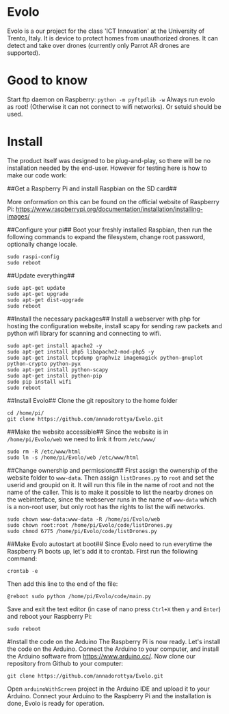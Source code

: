 # Evolo

Evolo is a our project for the class 'ICT Innovation' at the University of Trento, Italy. It is device to protect homes from unauthorized drones. It can detect and take over drones (currently only Parrot AR drones are supported).

# Good to know

Start ftp daemon on Raspberry: `python -m pyftpdlib -w`
Always run evolo as root! (Otherwise it can not connect to wifi networks). Or setuid should be used.


# Install

The product itself was designed to be plug-and-play, so there will be no installation needed by the end-user. However for testing here is how to make our code work:

##Get a Raspberry Pi and install Raspbian on the SD card##

More onformation on this can be found on the official website of Raspberry Pi: https://www.raspberrypi.org/documentation/installation/installing-images/

##Configure your pi##
Boot your freshly installed Raspbian, then run the following commands to expand the filesystem, change root password, optionally change locale.
```
sudo raspi-config
sudo reboot
```

##Update everything##
```
sudo apt-get update
sudo apt-get upgrade
sudo apt-get dist-upgrade
sudo reboot
```

##Install the necessary packages##
Install a webserver with php for hosting the configuration website, install scapy for sending raw packets and python wifi library for scanning and connecting to wifi.
```
sudo apt-get install apache2 -y
sudo apt-get install php5 libapache2-mod-php5 -y
sudo apt-get install tcpdump graphviz imagemagick python-gnuplot python-crypto python-pyx
sudo apt-get install python-scapy
sudo apt-get install python-pip
sudo pip install wifi
sudo reboot
```
##Install Evolo##
Clone the git repository to the home folder
```
cd /home/pi/
git clone https://github.com/annadorottya/Evolo.git
```
##Make the website accessible##
Since the website is in `/home/pi/Evolo/web` we need to link it from `/etc/www/`
```
sudo rm -R /etc/www/html
sudo ln -s /home/pi/Evolo/web /etc/www/html
```
##Change ownership and permissions##
First assign the ownership of the website folder to `www-data`. Then assign `listDrones.py` to `root` and set the userid and groupid on it. It will run this file in the name of root and not the name of the caller. This is to make it possible to list the nearby drones on the webinterface, since the webserver runs in the name of `www-data` which is a non-root user, but only root has the rights to list the wifi networks. 

```
sudo chown www-data:www-data -R /home/pi/Evolo/web
sudo chown root:root /home/pi/Evolo/code/listDrones.py
sudo chmod 6775 /home/pi/Evolo/code/listDrones.py

```
##Make Evolo autostart at boot##
Since Evolo need to run everytime the Raspberry Pi boots up, let's add it to crontab. First run the following command:
```
crontab -e
```
Then add this line to the end of the file:
```
@reboot sudo python /home/pi/Evolo/code/main.py
```
Save and exit the text editor (in case of nano press `Ctrl+X` then `y` and `Enter`) and reboot your Raspberry Pi:
```
sudo reboot
```

#Install the code on the Arduino
The Raspberry Pi is now ready. Let's install the code on the Arduino. Connect the Arduino to your computer, and install the Arduino software from https://www.arduino.cc/. Now clone our repository from Github to your computer:
```
git clone https://github.com/annadorottya/Evolo.git
```
Open `arduinoWithScreen` project in the Arduino IDE and upload it to your Arduino. Connect your Arduino to the Raspberry Pi and the installation is done, Evolo is ready for operation.
